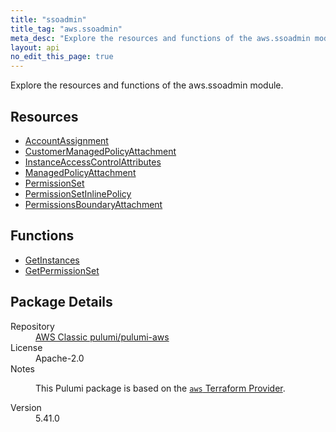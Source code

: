 ```yaml
---
title: "ssoadmin"
title_tag: "aws.ssoadmin"
meta_desc: "Explore the resources and functions of the aws.ssoadmin module."
layout: api
no_edit_this_page: true
---
```


<!-- WARNING: this file was generated by Pulumi Docs Generator. -->
<!-- Do not edit by hand unless you're certain you know what you are doing! -->

Explore the resources and functions of the aws.ssoadmin module.

<h2 id="resources">Resources</h2>
<ul class="api">
    <li><a href="accountassignment/" title="AccountAssignment"><span class="api-symbol api-symbol--resource"></span>AccountAssignment</a></li>
    <li><a href="customermanagedpolicyattachment/" title="CustomerManagedPolicyAttachment"><span class="api-symbol api-symbol--resource"></span>CustomerManagedPolicyAttachment</a></li>
    <li><a href="instanceaccesscontrolattributes/" title="InstanceAccessControlAttributes"><span class="api-symbol api-symbol--resource"></span>InstanceAccessControlAttributes</a></li>
    <li><a href="managedpolicyattachment/" title="ManagedPolicyAttachment"><span class="api-symbol api-symbol--resource"></span>ManagedPolicyAttachment</a></li>
    <li><a href="permissionset/" title="PermissionSet"><span class="api-symbol api-symbol--resource"></span>PermissionSet</a></li>
    <li><a href="permissionsetinlinepolicy/" title="PermissionSetInlinePolicy"><span class="api-symbol api-symbol--resource"></span>PermissionSetInlinePolicy</a></li>
    <li><a href="permissionsboundaryattachment/" title="PermissionsBoundaryAttachment"><span class="api-symbol api-symbol--resource"></span>PermissionsBoundaryAttachment</a></li>
</ul>

<h2 id="functions">Functions</h2>
<ul class="api">
    <li><a href="getinstances/" title="GetInstances"><span class="api-symbol api-symbol--function"></span>GetInstances</a></li>
    <li><a href="getpermissionset/" title="GetPermissionSet"><span class="api-symbol api-symbol--function"></span>GetPermissionSet</a></li>
</ul>

<h2 id="package-details">Package Details</h2>
<dl class="package-details">
	<dt>Repository</dt>
	<dd><a href="https://github.com/pulumi/pulumi-aws">AWS Classic pulumi/pulumi-aws</a></dd>
	<dt>License</dt>
	<dd>Apache-2.0</dd>
	<dt>Notes</dt>
	<dd><p>This Pulumi package is based on the <a href="https://github.com/hashicorp/terraform-provider-aws"><code>aws</code> Terraform Provider</a>.</p>
</dd>
	<dt>Version</dt>
	<dd>5.41.0</dd>
</dl>


